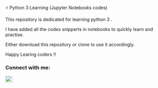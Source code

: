 ⚡ Python 3 Learning (Jupyter Notebooks codes)

This repository is dedicated for learning python 3 . 

I have added all the codes snipperts in notebooks to quickly learn and practise.

Either download this repository or clone to use it accordingly.

Happy Learing coders !!

### Connect with me:

[<img align="left" alt="1littlecoder | LinkedIn" width="22px" src="https://cdn.jsdelivr.net/npm/simple-icons@v3/icons/linkedin.svg" />][linkedin]

<br />

[linkedin]: https://www.linkedin.com/in/bibhu-das-2a839422/